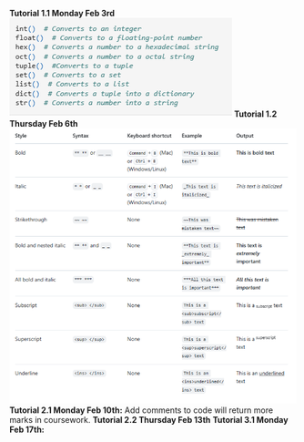 **Tutorial 1.1 Monday Feb 3rd**
![data types in python](image.png)
**Tutorial 1.2 Thursday Feb 6th**
![text syntax](image-1.png)
**Tutorial 2.1 Monday Feb 10th:**
Add comments to code will return more marks in coursework.
**Tutorial 2.2 Thursday Feb 13th**
**Tutorial 3.1 Monday Feb 17th:**
